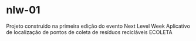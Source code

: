 # nlw-01
Projeto construido na primeira edição do evento Next Level Week
Aplicativo de localização de pontos de coleta de resíduos recicláveis
ECOLETA
